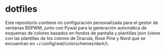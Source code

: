 # dotfiles
Este repositorio contiene mi configuración personalizada para el gestor de ventanas BSPWM, junto con Pywal para la generación automática de esquemas de colores basados en fondos de pantalla y plantillas json (viene con las plantillas de los colores de Dracula, Rose Pine y Nord que se encuentran en ~/.config/wal/colorschemes/dark/). 
